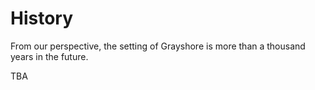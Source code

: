 # History

From our perspective, the setting of Grayshore is more than a thousand years in the future.

TBA
